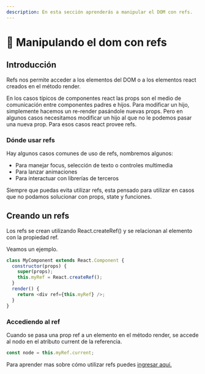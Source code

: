 ```yaml
---
description: En esta sección aprenderás a manipular el DOM con refs.
---
```


# 🦁 Manipulando el dom con refs

## Introducción

Refs nos permite acceder a los elementos del DOM o a los elementos react creados en el método render.

En los casos típicos de componentes react las props son el medio de comunicación entre componentes padres e hijos. Para modificar un hijo, simplemente hacemos un re-render pasándole nuevas props. Pero en algunos casos necesitamos modificar un hijo al que no le podemos pasar una nueva prop. Para esos casos react provee refs.

### Dónde usar refs

Hay algunos casos comunes de uso de refs, nombremos algunos:

* Para manejar focus, selección de texto o controles multimedia
* Para lanzar animaciones
* Para interactuar con librerías de terceros

Siempre que puedas evita utilizar refs, esta pensado para utilizar en casos que no podamos solucionar con props, state y funciones.

## Creando un refs

Los refs se crean utilizando React.createRef\(\) y se relacionan al  elemento con la propiedad ref.

Veamos un ejemplo.

```javascript
class MyComponent extends React.Component {
  constructor(props) {
    super(props);
    this.myRef = React.createRef();
  }
  render() {
    return <div ref={this.myRef} />;
  }
}
```

### Accediendo al ref

Cuando se pasa una prop ref a un elemento en el método render, se accede al nodo en el atributo current de la referencia.

```javascript
const node = this.myRef.current;
```

Para aprender mas sobre cómo utilizar refs puedes [ingresar aquí.](https://reactjs.org/docs/refs-and-the-dom.html)

